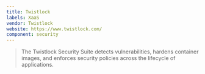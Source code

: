 ```yaml
---
title: Twistlock
labels: XaaS
vendor: Twistlock
website: https://www.twistlock.com/
component: security
---
```

> The Twistlock Security Suite detects vulnerabilities, hardens container
> images, and enforces security policies across the lifecycle of applications.
